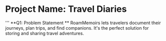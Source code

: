 # Project Name: Travel Diaries

'''
**Q1: Problem Statement
**
RoamMemoirs lets travelers document their journeys, plan trips, and find companions. It's the perfect solution for storing and sharing travel adventures.
